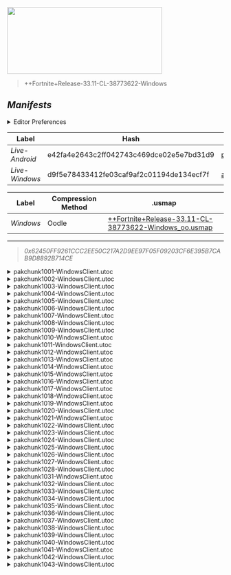 <a href="#manifests">
  <img style="pointer-events: none" src="https://raw.githubusercontent.com/Tectors/fn-archive/master/.github/source/dependents/gen.33.11.svg" width="360" height="155"\>
</a>

 >  
  
  > ++Fortnite+Release-33.11-CL-38773622-Windows

## *Manifests*
<details>
  <summary>Editor Preferences</summary>

 > 
    ((Value="0x106B870C4F18C617510178913431943D52829093805F4AC151716207F1D5478B",Guid="02A94B6E1D64352BBF332D801395069C"),(Value="0x1EF008EB048987C358F112095E2BE13B27429A1D990E957D08E79A0F58B55584",Guid="0CD9ED7A97214AD457FA85684FE090B9"),(Value="0xB098B56F5063FA737281548A7F0DBB092FC741043A2419C859887B55724AE823",Guid="1AAE4EC52903C3E43A4EFF4C124A23B3"),(Value="0x3A647AE6065F32BFD869E8C23B32FFCA6D9801CB8B9FFCD23454C92DD4DBD7F8",Guid="1E8F4857F5C74E2E544D020B8594D855"),(Value="0xE607CCA78FF6DC79112229F7AC3F356F8521B87F26B98B23654427C9BE7C9A0D",Guid="2071F7A7C5CCCDD3348461241F90CA95"),(Value="0x76B458BBC47392E98B6C630E5FBDB36D39755314F735AA28682663CF254C7215",Guid="216BD226A5871096D185626C0C8D9AC8"),(Value="0x04AC664338F97CDB58C96316FEE8CA6B0A09AB563F553018EB818E2C12B535B8",Guid="26021F66A417204C4528397FC89B4FD7"),(Value="0x40BD43CD3C884279E89B6D846B26835BE9DBBD6A3C8B59A2B42B40302EC8EB9A",Guid="32764FCBF59EE921F09499469FF79875"),(Value="0x5C13184298650A4F9D045B99B41CEB2302CD9E99B197880A12CCAC168277C9AA",Guid="32AA2546A88B1797C12F9C35A8492CD2"),(Value="0xC9BB066CDB4CEDFD6ABC63B616935D8638987FF650B91017A54A2291F348C2DB",Guid="38C1A63C9EDBD8ADA477345EE890FD7B"),(Value="0x306DDF8245CE662F1A1A73D4F15B0FE16F360AF6631EFEED10F411F2565D62F4",Guid="38D31B8D75B45FE43423A479A2A76E16"),(Value="0xA8701B8F3E43474126B50D788E947B359544C32644052510C03BCE38760CDB1B",Guid="3B1AD83235D86EC02FA1651C22F2B35D"),(Value="0x9EDF2E2C53A37E3BA5BA734F5199C2CABB1DA8F67195ED9734A640957658F501",Guid="431FB998877020823CAE2A8E617FC6F4"),(Value="0xD0ACD8DAAE8AF72E5E3741FA587758E97B440C780C23D846802C057D32A3B254",Guid="4538F6D411E3A548ED65FC9F04FE46DE"),(Value="0x0451A41C3B00C333A505222D5F2AF23958658540AC20B912C571C5CACE49C12C",Guid="4744CB522E987917912D3EBE55FCCDD5"),(Value="0xB03CE4663994BA08AB3AED6255D04915CA1DAF74000A15DFA23D605D1D984143",Guid="50B2925BE94FDDD614E135A07311E0CD"),(Value="0x1963DCBBE5513EDBB55823A244224747969D4B3229FF89DD5D3ED32D9F2E0DBE",Guid="540DEA2C5E3510D32704C41A4B323118"),(Value="0x135F0D5EE5999D296B755257BA1FB5CB5C45890AF496EA87EFF0B1DFAB5AF55B",Guid="59881A06EBD2C9A333EB1F04A6409265"),(Value="0x78A938014B48C44006C542D614A2E75646F81E3E69C3818AD1433FC4B5517F1E",Guid="5AF3DCF487A866620466420D51E86C1B"),(Value="0x89DC9C2A803245BE6E53C64CB278B5939E2043443CF711A5E31BE9D60CA4DD90",Guid="5E30C7403A702908F7E67AFC6C9C5BF4"),(Value="0x689728EEF4582756FA0DE3554B7456B52F70DF7DCEE8BFB844AD2253ECD844CF",Guid="705A823F504C8403CEDC4051093E32DF"),(Value="0x89D7A5CABEDBD9D9C126B928D76BB51FB7D40ADFC4D4F0F44E9DD43E83BF8B41",Guid="71D436C87063424964A94E713024B9E6"),(Value="0xDED2990257FA7FAD6F13B2A063315C15609B8365B69194CADFC3C0A885520C0B",Guid="764FF921F91FF41FAFBCFB6B899027E9"),(Value="0x2C787935C39B9E0E1537786B584BEB4507C5FF71FA22710E5CE970C89F8EE91C",Guid="7857ECCA6B0B91759DC87671F8DCCC62"),(Value="0x862537C2A318B5E0671BDFEE05AEDA6FDB2D7F9A032274BFAD8444213F7E5A3B",Guid="7B4FD16578D7BA2E89C3EC959266F335"),(Value="0xCB3E8C64CD835D3581553652A638ED69A024DB223703922FB5BF5A94610C5190",Guid="8207433B768D45F10DF899C58D4DA5A8"),(Value="0x24E22AE4B7851B223AEDAC70E1467BD579E3C9FC38B0FC91542068026CB42273",Guid="86ED92FA0E4776D8D3B60F8259B393A9"),(Value="0x3248189CDF2E57762132A4D56290AF7354AE436006B8E04CBFFF66AC80818D06",Guid="87F5E8CBD1402EA8F4F60FD1458198A4"),(Value="0x3DB53E3AA0D5C2E91B268F4C2FC258C19182E3D429A6E324B0BE0698AA48167D",Guid="9BECF2F1BD7EEB85DBB2A7721E3FB8D2"),(Value="0x077C21229F811035351CE68D21758D8B892C087581A9F03D52C132440563CE13",Guid="A69F223BF8EAC85B7968C06A3A8748C7"),(Value="0xD1584FAE4702AC05F41AE5BC2D5A656061B719C013E5FA0D734D88FE9F7B1F68",Guid="A76470952FE7FC15145AE4E1EB9D85A7"),(Value="0x281FF77908454A98474F06CF7122FED996542636D9726207B2C3BC9CDC5EEA84",Guid="ABA511C2F9B2E385A7D190A7E0C16DE4"),(Value="0xA92D5F9AC18B97F477CFB8D8395259DA2FC3F3E32A3B3CA582606BECD66BA910",Guid="B9A0974966FFA6519F942CB8ABC6DE65"),(Value="0x5FDADE1F8824EFA88FA672A7600B25F34F6A26B111CAF223159AB81FC24494EC",Guid="CBDFCC904B6577B868E32565F7F4605C"),(Value="0xA627D7EDCBAF9FF667481A81C701BEBF471D181F58883A19AE434FED39240AAF",Guid="CD71F014D32872D388A7AF01D94B1C15"),(Value="0xBAC68B7E3153F5F4DBBC86C5BC7AFD18C148FCC3C5E226257529ACAC00DDCE7F",Guid="D427D67AD5777D1B1B4F1767FA4B20F1"),(Value="0x6D503CA069AD6FF51E0B275EA9D2DD93A95FDAEA0EE2A2EF184ECAC0EC8A4BF4",Guid="D9A43D5EF8EC6AC2DADE89B7B345B4A9"),(Value="0xB43B75F32901B87F6D2ED12F33DAFACA5DA3F53F39DB2428F769F84E0A707DC9",Guid="E8D9A4BC39C0DCD0F8C24184D1AE73E4"),(Value="0x2A722554A8800A3BBA9611DD94DA1B7DEECF24A6B39355CD342F46367F96E2A4",Guid="F1FD75AEB8137DD7B45C83780192AA98"),(Value="0xDE43349965384A4009A00D3C0C01627EB4E7143C11BB5ADE44AD967331F7AC36",Guid="F4F783537F2D2C107AE36A4A35E9CFFC"),(Value="0x3E1A7136F86A556705DA04ECB2E5F2F838398354E6D4EC8AB6DD02586AD47270",Guid="FFA545CC9145A22C3945CD5850E69A8F"))
</details>

| Label | Hash | Route |
| - | - | - |
| *Live-Android* | e42fa4e2643c2ff042743c469dce02e5e7bd31d9 | [p5ObBJic0ds_5zGMvkKkIMbeiESvTw](https://github.com/Tectors/fn-archive/blob/master/manifests/p5ObBJic0ds_5zGMvkKkIMbeiESvTw.manifest) |
| *Live-Windows* | d9f5e78433412fe03caf9af2c01194de134ecf7f | [a_zQLEFyj3g3HQHZ5kWOeY2HEhLvsA](https://github.com/Tectors/fn-archive/blob/master/manifests/a_zQLEFyj3g3HQHZ5kWOeY2HEhLvsA.manifest) |


| Label | Compression Method | .usmap |
| - | - | - |
| *Windows* | Oodle | [++Fortnite+Release-33.11-CL-38773622-Windows_oo.usmap](https://github.com/Tectors/fn-archive/blob/master/manifests/mappings/++Fortnite+Release-33.11-CL-38773622-Windows_oo.usmap) |

---

> *0x62450FF9261CCC2EE50C217A2D9EE97F05F09203CF6E395B7CAB9D8892B714CE*

<details>
  <summary>pakchunk1001-WindowsClient.utoc</summary>

 > 
    0x106B870C4F18C617510178913431943D52829093805F4AC151716207F1D5478B
    KEYCHAIN: 02A94B6E1D64352BBF332D801395069C:EGuHDE8YxhdRAXiRNDGUPVKCkJOAX0rBUXFiB/HVR4s=

  </details>

<details>
  <summary>pakchunk1002-WindowsClient.utoc</summary>

 > 
    0x1EF008EB048987C358F112095E2BE13B27429A1D990E957D08E79A0F58B55584
    KEYCHAIN: 0CD9ED7A97214AD457FA85684FE090B9:HvAI6wSJh8NY8RIJXivhOydCmh2ZDpV9COeaD1i1VYQ=

  </details>

<details>
  <summary>pakchunk1003-WindowsClient.utoc</summary>

 > 
    0xB098B56F5063FA737281548A7F0DBB092FC741043A2419C859887B55724AE823
    KEYCHAIN: 1AAE4EC52903C3E43A4EFF4C124A23B3:sJi1b1Bj+nNygVSKfw27CS/HQQQ6JBnIWYh7VXJK6CM=

  </details>

<details>
  <summary>pakchunk1004-WindowsClient.utoc</summary>

 > 
    0x3A647AE6065F32BFD869E8C23B32FFCA6D9801CB8B9FFCD23454C92DD4DBD7F8
    KEYCHAIN: 1E8F4857F5C74E2E544D020B8594D855:OmR65gZfMr/YaejCOzL/ym2YAcuLn/zSNFTJLdTb1/g=

  </details>

<details>
  <summary>pakchunk1005-WindowsClient.utoc</summary>

 > 
    0xE607CCA78FF6DC79112229F7AC3F356F8521B87F26B98B23654427C9BE7C9A0D
    KEYCHAIN: 2071F7A7C5CCCDD3348461241F90CA95:5gfMp4/23HkRIin3rD81b4UhuH8muYsjZUQnyb58mg0=

  </details>

<details>
  <summary>pakchunk1006-WindowsClient.utoc</summary>

 > 
    0x76B458BBC47392E98B6C630E5FBDB36D39755314F735AA28682663CF254C7215
    KEYCHAIN: 216BD226A5871096D185626C0C8D9AC8:drRYu8RzkumLbGMOX72zbTl1UxT3NaooaCZjzyVMchU=

  </details>

<details>
  <summary>pakchunk1007-WindowsClient.utoc</summary>

 > 
    0x04AC664338F97CDB58C96316FEE8CA6B0A09AB563F553018EB818E2C12B535B8
    KEYCHAIN: 26021F66A417204C4528397FC89B4FD7:BKxmQzj5fNtYyWMW/ujKawoJq1Y/VTAY64GOLBK1Nbg=

  </details>

<details>
  <summary>pakchunk1008-WindowsClient.utoc</summary>

 > 
    0x40BD43CD3C884279E89B6D846B26835BE9DBBD6A3C8B59A2B42B40302EC8EB9A
    KEYCHAIN: 32764FCBF59EE921F09499469FF79875:QL1DzTyIQnnom22EayaDW+nbvWo8i1mitCtAMC7I65o=

  </details>

<details>
  <summary>pakchunk1009-WindowsClient.utoc</summary>

 > 
    0x5C13184298650A4F9D045B99B41CEB2302CD9E99B197880A12CCAC168277C9AA
    KEYCHAIN: 32AA2546A88B1797C12F9C35A8492CD2:XBMYQphlCk+dBFuZtBzrIwLNnpmxl4gKEsysFoJ3yao=

  </details>

<details>
  <summary>pakchunk1010-WindowsClient.utoc</summary>

 > 
    0xC9BB066CDB4CEDFD6ABC63B616935D8638987FF650B91017A54A2291F348C2DB
    KEYCHAIN: 38C1A63C9EDBD8ADA477345EE890FD7B:ybsGbNtM7f1qvGO2FpNdhjiYf/ZQuRAXpUoikfNIwts=

  </details>

<details>
  <summary>pakchunk1011-WindowsClient.utoc</summary>

 > 
    0x306DDF8245CE662F1A1A73D4F15B0FE16F360AF6631EFEED10F411F2565D62F4
    KEYCHAIN: 38D31B8D75B45FE43423A479A2A76E16:MG3fgkXOZi8aGnPU8VsP4W82CvZjHv7tEPQR8lZdYvQ=

  </details>

<details>
  <summary>pakchunk1012-WindowsClient.utoc</summary>

 > 
    0xA8701B8F3E43474126B50D788E947B359544C32644052510C03BCE38760CDB1B
    KEYCHAIN: 3B1AD83235D86EC02FA1651C22F2B35D:qHAbjz5DR0EmtQ14jpR7NZVEwyZEBSUQwDvOOHYM2xs=

  </details>

<details>
  <summary>pakchunk1013-WindowsClient.utoc</summary>

 > 
    0x9EDF2E2C53A37E3BA5BA734F5199C2CABB1DA8F67195ED9734A640957658F501
    KEYCHAIN: 431FB998877020823CAE2A8E617FC6F4:nt8uLFOjfjulunNPUZnCyrsdqPZxle2XNKZAlXZY9QE=

  </details>

<details>
  <summary>pakchunk1014-WindowsClient.utoc</summary>

 > 
    0xD0ACD8DAAE8AF72E5E3741FA587758E97B440C780C23D846802C057D32A3B254
    KEYCHAIN: 4538F6D411E3A548ED65FC9F04FE46DE:0KzY2q6K9y5eN0H6WHdY6XtEDHgMI9hGgCwFfTKjslQ=

  </details>

<details>
  <summary>pakchunk1015-WindowsClient.utoc</summary>

 > 
    0x0451A41C3B00C333A505222D5F2AF23958658540AC20B912C571C5CACE49C12C
    KEYCHAIN: 4744CB522E987917912D3EBE55FCCDD5:BFGkHDsAwzOlBSItXyryOVhlhUCsILkSxXHFys5JwSw=

  </details>

<details>
  <summary>pakchunk1016-WindowsClient.utoc</summary>

 > 
    0xB03CE4663994BA08AB3AED6255D04915CA1DAF74000A15DFA23D605D1D984143
    KEYCHAIN: 50B2925BE94FDDD614E135A07311E0CD:sDzkZjmUugirOu1iVdBJFcodr3QAChXfoj1gXR2YQUM=

  </details>

<details>
  <summary>pakchunk1017-WindowsClient.utoc</summary>

 > 
    0x1963DCBBE5513EDBB55823A244224747969D4B3229FF89DD5D3ED32D9F2E0DBE
    KEYCHAIN: 540DEA2C5E3510D32704C41A4B323118:GWPcu+VRPtu1WCOiRCJHR5adSzIp/4ndXT7TLZ8uDb4=

  </details>

<details>
  <summary>pakchunk1018-WindowsClient.utoc</summary>

 > 
    0x135F0D5EE5999D296B755257BA1FB5CB5C45890AF496EA87EFF0B1DFAB5AF55B
    KEYCHAIN: 59881A06EBD2C9A333EB1F04A6409265:E18NXuWZnSlrdVJXuh+1y1xFiQr0luqH7/Cx36ta9Vs=

  </details>

<details>
  <summary>pakchunk1019-WindowsClient.utoc</summary>

 > 
    0x78A938014B48C44006C542D614A2E75646F81E3E69C3818AD1433FC4B5517F1E
    KEYCHAIN: 5AF3DCF487A866620466420D51E86C1B:eKk4AUtIxEAGxULWFKLnVkb4Hj5pw4GK0UM/xLVRfx4=

  </details>

<details>
  <summary>pakchunk1020-WindowsClient.utoc</summary>

 > 
    0x89DC9C2A803245BE6E53C64CB278B5939E2043443CF711A5E31BE9D60CA4DD90
    KEYCHAIN: 5E30C7403A702908F7E67AFC6C9C5BF4:idycKoAyRb5uU8ZMsni1k54gQ0Q89xGl4xvp1gyk3ZA=

  </details>

<details>
  <summary>pakchunk1021-WindowsClient.utoc</summary>

 > 
    0x689728EEF4582756FA0DE3554B7456B52F70DF7DCEE8BFB844AD2253ECD844CF
    KEYCHAIN: 705A823F504C8403CEDC4051093E32DF:aJco7vRYJ1b6DeNVS3RWtS9w333O6L+4RK0iU+zYRM8=

  </details>

<details>
  <summary>pakchunk1022-WindowsClient.utoc</summary>

 > 
    0x89D7A5CABEDBD9D9C126B928D76BB51FB7D40ADFC4D4F0F44E9DD43E83BF8B41
    KEYCHAIN: 71D436C87063424964A94E713024B9E6:idelyr7b2dnBJrko12u1H7fUCt/E1PD0Tp3UPoO/i0E=

  </details>

<details>
  <summary>pakchunk1023-WindowsClient.utoc</summary>

 > 
    0xDED2990257FA7FAD6F13B2A063315C15609B8365B69194CADFC3C0A885520C0B
    KEYCHAIN: 764FF921F91FF41FAFBCFB6B899027E9:3tKZAlf6f61vE7KgYzFcFWCbg2W2kZTK38PAqIVSDAs=

  </details>

<details>
  <summary>pakchunk1024-WindowsClient.utoc</summary>

 > 
    0x2C787935C39B9E0E1537786B584BEB4507C5FF71FA22710E5CE970C89F8EE91C
    KEYCHAIN: 7857ECCA6B0B91759DC87671F8DCCC62:LHh5NcObng4VN3hrWEvrRQfF/3H6InEOXOlwyJ+O6Rw=

  </details>

<details>
  <summary>pakchunk1025-WindowsClient.utoc</summary>

 > 
    0x862537C2A318B5E0671BDFEE05AEDA6FDB2D7F9A032274BFAD8444213F7E5A3B
    KEYCHAIN: 7B4FD16578D7BA2E89C3EC959266F335:hiU3wqMYteBnG9/uBa7ab9stf5oDInS/rYREIT9+Wjs=

  </details>

<details>
  <summary>pakchunk1026-WindowsClient.utoc</summary>

 > 
    0xCB3E8C64CD835D3581553652A638ED69A024DB223703922FB5BF5A94610C5190
    KEYCHAIN: 8207433B768D45F10DF899C58D4DA5A8:yz6MZM2DXTWBVTZSpjjtaaAk2yI3A5Ivtb9alGEMUZA=

  </details>

<details>
  <summary>pakchunk1027-WindowsClient.utoc</summary>

 > 
    0x24E22AE4B7851B223AEDAC70E1467BD579E3C9FC38B0FC91542068026CB42273
    KEYCHAIN: 86ED92FA0E4776D8D3B60F8259B393A9:JOIq5LeFGyI67axw4UZ71Xnjyfw4sPyRVCBoAmy0InM=

  </details>

<details>
  <summary>pakchunk1028-WindowsClient.utoc</summary>

 > 
    0x3248189CDF2E57762132A4D56290AF7354AE436006B8E04CBFFF66AC80818D06
    KEYCHAIN: 87F5E8CBD1402EA8F4F60FD1458198A4:MkgYnN8uV3YhMqTVYpCvc1SuQ2AGuOBMv/9mrICBjQY=

  </details>

<details>
  <summary>pakchunk1031-WindowsClient.utoc</summary>

 > 
    0x3DB53E3AA0D5C2E91B268F4C2FC258C19182E3D429A6E324B0BE0698AA48167D
    KEYCHAIN: 9BECF2F1BD7EEB85DBB2A7721E3FB8D2:PbU+OqDVwukbJo9ML8JYwZGC49QppuMksL4GmKpIFn0=

  </details>

<details>
  <summary>pakchunk1032-WindowsClient.utoc</summary>

 > 
    0x077C21229F811035351CE68D21758D8B892C087581A9F03D52C132440563CE13
    KEYCHAIN: A69F223BF8EAC85B7968C06A3A8748C7:B3whIp+BEDU1HOaNIXWNi4ksCHWBqfA9UsEyRAVjzhM=

  </details>

<details>
  <summary>pakchunk1033-WindowsClient.utoc</summary>

 > 
    0xD1584FAE4702AC05F41AE5BC2D5A656061B719C013E5FA0D734D88FE9F7B1F68
    KEYCHAIN: A76470952FE7FC15145AE4E1EB9D85A7:0VhPrkcCrAX0GuW8LVplYGG3GcAT5foNc02I/p97H2g=

  </details>

<details>
  <summary>pakchunk1034-WindowsClient.utoc</summary>

 > 
    0x281FF77908454A98474F06CF7122FED996542636D9726207B2C3BC9CDC5EEA84
    KEYCHAIN: ABA511C2F9B2E385A7D190A7E0C16DE4:KB/3eQhFSphHTwbPcSL+2ZZUJjbZcmIHssO8nNxe6oQ=

  </details>

<details>
  <summary>pakchunk1035-WindowsClient.utoc</summary>

 > 
    0xA92D5F9AC18B97F477CFB8D8395259DA2FC3F3E32A3B3CA582606BECD66BA910
    KEYCHAIN: B9A0974966FFA6519F942CB8ABC6DE65:qS1fmsGLl/R3z7jYOVJZ2i/D8+MqOzylgmBr7NZrqRA=

  </details>

<details>
  <summary>pakchunk1036-WindowsClient.utoc</summary>

 > 
    0x5FDADE1F8824EFA88FA672A7600B25F34F6A26B111CAF223159AB81FC24494EC
    KEYCHAIN: CBDFCC904B6577B868E32565F7F4605C:X9reH4gk76iPpnKnYAsl809qJrERyvIjFZq4H8JElOw=

  </details>

<details>
  <summary>pakchunk1037-WindowsClient.utoc</summary>

 > 
    0xA627D7EDCBAF9FF667481A81C701BEBF471D181F58883A19AE434FED39240AAF
    KEYCHAIN: CD71F014D32872D388A7AF01D94B1C15:pifX7cuvn/ZnSBqBxwG+v0cdGB9YiDoZrkNP7TkkCq8=

  </details>

<details>
  <summary>pakchunk1038-WindowsClient.utoc</summary>

 > 
    0xBAC68B7E3153F5F4DBBC86C5BC7AFD18C148FCC3C5E226257529ACAC00DDCE7F
    KEYCHAIN: D427D67AD5777D1B1B4F1767FA4B20F1:usaLfjFT9fTbvIbFvHr9GMFI/MPF4iYldSmsrADdzn8=

  </details>

<details>
  <summary>pakchunk1039-WindowsClient.utoc</summary>

 > 
    0x6D503CA069AD6FF51E0B275EA9D2DD93A95FDAEA0EE2A2EF184ECAC0EC8A4BF4
    KEYCHAIN: D9A43D5EF8EC6AC2DADE89B7B345B4A9:bVA8oGmtb/UeCydeqdLdk6lf2uoO4qLvGE7KwOyKS/Q=

  </details>

<details>
  <summary>pakchunk1040-WindowsClient.utoc</summary>

 > 
    0xB43B75F32901B87F6D2ED12F33DAFACA5DA3F53F39DB2428F769F84E0A707DC9
    KEYCHAIN: E8D9A4BC39C0DCD0F8C24184D1AE73E4:tDt18ykBuH9tLtEvM9r6yl2j9T852yQo92n4Tgpwfck=

  </details>

<details>
  <summary>pakchunk1041-WindowsClient.utoc</summary>

 > 
    0x2A722554A8800A3BBA9611DD94DA1B7DEECF24A6B39355CD342F46367F96E2A4
    KEYCHAIN: F1FD75AEB8137DD7B45C83780192AA98:KnIlVKiACju6lhHdlNobfe7PJKazk1XNNC9GNn+W4qQ=

  </details>

<details>
  <summary>pakchunk1042-WindowsClient.utoc</summary>

 > 
    0xDE43349965384A4009A00D3C0C01627EB4E7143C11BB5ADE44AD967331F7AC36
    KEYCHAIN: F4F783537F2D2C107AE36A4A35E9CFFC:3kM0mWU4SkAJoA08DAFifrTnFDwRu1reRK2WczH3rDY=

  </details>

<details>
  <summary>pakchunk1043-WindowsClient.utoc</summary>

 > 
    0x3E1A7136F86A556705DA04ECB2E5F2F838398354E6D4EC8AB6DD02586AD47270
    KEYCHAIN: FFA545CC9145A22C3945CD5850E69A8F:PhpxNvhqVWcF2gTssuXy+Dg5g1Tm1OyKtt0CWGrUcnA=

  </details>

